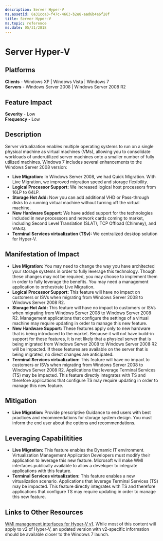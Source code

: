 ```yaml
---
description: Server Hyper-V
ms.assetid: 6a31cca3-f47c-4663-b2e8-aad6b4a6f28f
title: Server Hyper-V
ms.topic: reference
ms.date: 05/31/2018
---
```


# Server Hyper-V

## Platforms

 **Clients** - Windows XP \| Windows Vista \| Windows 7  
**Servers** - Windows Server 2008 \| Windows Server 2008 R2  

## Feature Impact

 **Severity** - Low  
**Frequency** - Low  





## Description

Server virtualization enables multiple operating systems to run on a single physical machine as virtual machines (VMs), allowing you to consolidate workloads of underutilized server machines onto a smaller number of fully utilized machines. Windows 7 includes several enhancements to the Windows Server 2008 version:

-   **Live Migration:** In Windows Server 2008, we had Quick Migration. With Live Migration, we improved migration speed and storage flexibility.
-   **Logical Processor Support:** We increased logical host processors from 16LP to 64LP.
-   **Storage Hot Add:** Now you can add additional VHD or Pass-through disks to a running virtual machine without turning off the virtual machine.
-   **New Hardware Support:** We have added support for the technologies included in new processors and network cards coming to market, including Second Level Translation (SLAT), TCP Offload (Chimney), and VMdQ.
-   **Terminal Services virtualization (TSv):** We centralized desktop solution for Hyper-V.

## Manifestation of Impact

-   **Live Migration:** You may need to change the way you have architected your storage systems in order to fully leverage this technology. Though these changes may not be required, you may choose to implement them in order to fully leverage the benefits. You may need a management application to orchestrate Live Migration.
-   **Logical Processor Support:** This feature will have no impact on customers or ISVs when migrating from Windows Server 2008 to Windows Server 2008 R2.
-   **Storage Hot Add:** This feature will have no impact to customers or ISVs when migrating from Windows Server 2008 to Windows Server 2008 R2. Management applications that configure the settings of a virtual machine may require updating in order to manage this new feature.
-   **New Hardware Support:** These features apply only to new hardware that is being introduced to the market. Because it will not have build-in support for these features, it is not likely that a physical server that is being migrated from Windows Server 2008 to Windows Server 2008 R2 will be impacted. If these features are available on the server that is being migrated, no direct changes are anticipated.
-   **Terminal Services virtualization:** This feature will have no impact to customers or ISVs when migrating from Windows Server 2008 to Windows Server 2008 R2. Applications that leverage Terminal Services (TS) may be impacted. This feature directly integrates with TS and therefore applications that configure TS may require updating in order to manage this new feature.

## Mitigation

-   **Live Migration:** Provide prescriptive Guidance to end users with best practices and recommendations for storage system design. You must inform the end user about the options and recommendations.

## Leveraging Capabilitities

-   **Live Migration:** This feature enables the Dynamic IT environment. Virtualization Management Application Developers must modify their application to leverage this new feature. Microsoft will make WMI interfaces publically available to allow a developer to integrate applications with this feature.
-   **Terminal Services virtualization:** This feature enables a new virtualization scenario. Applications that leverage Terminal Services (TS) may be impacted. This feature directly integrates with TS and therefore applications that configure TS may require updating in order to manage this new feature.

## Links to Other Resources

[WMI management interfaces for Hyper-V v1](/previous-versions/windows/desktop/virtual/windows-virtualization-portal). While most of this content will apply to v2 of Hyper-V, an updated version with v2-specific information should be available closer to the Windows 7 launch.

 

 
